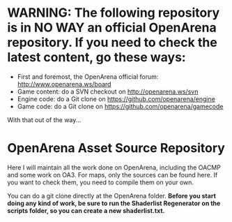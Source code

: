 # WARNING: The following repository is in NO WAY an official OpenArena repository. If you need to check the latest content, go these ways:

* First and foremost, the OpenArena official forum: http://www.openarena.ws/board
* Game content: do a SVN checkout on http://openarena.ws/svn
* Engine code: do a Git clone on https://github.com/openarena/engine
* Game code: do a Git clone on https://github.com/openarena/gamecode

With that out of the way...

# OpenArena Asset Source Repository

Here I will maintain all the work done on OpenArena, including the OACMP and some work on OA3. For maps, only the sources can be found here. If you want to check them, you need to compile them on your own.

You can do a git clone directly at the OpenArena folder. **Before you start doing any kind of work, be sure to run the Shaderlist Regenerator on the scripts folder, so you can create a new shaderlist.txt.**
